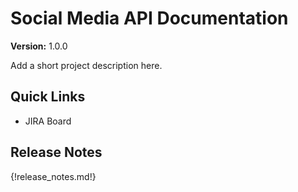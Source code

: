 # Social Media API Documentation

__Version:__ 1.0.0

Add a short project description here.

## Quick Links

- JIRA Board
<!-- - [API Playground](/api-plaground)
- [Django Admin](/admin) -->

## Release Notes

{!release_notes.md!}
